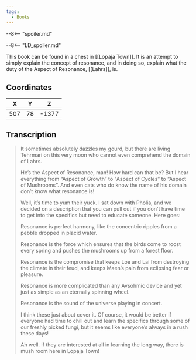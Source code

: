 ```yaml
---
tags:
  - Books
---
```


--8<-- "spoiler.md"

--8<-- "LD_spoiler.md"

This book can be found in a chest in [[Lopaja Town]]. It is an attempt to simply explain the concept of resonance, and in doing so, explain what the duty of the Aspect of Resonance, [[Lahrs]], is.

## Coordinates
| **X** | **Y** | **Z** |
| :---: | :---: | :---: |
|  507  |  78   | -1377 |

## Transcription
> It sometimes absolutely dazzles my gourd, but there are living Tehrmari on this very moon who cannot even comprehend the domain of Lahrs.
>
> He’s the Aspect of Resonance, man! How hard can that be? But I hear everything from “Aspect of Growth” to "Aspect of Cycles” to “Aspect of Mushrooms”. And even cats who do know the name of his domain don’t know what resonance is!
>
> Well, it’s time to yum their yuck. I sat down with Pholia, and we decided on a description that you can pull out if you don't have time to get into the specifics but need to educate someone. Here goes:
>
> Resonance is perfect harmony, like the concentric ripples from a pebble dropped in placid water.
>
> Resonance is the force which ensures that the birds come to roost every spring and pushes the mushrooms up from a forest floor.
>
> Resonance is the compromise that keeps Loe and Lai from destroying the climate in their feud, and keeps Maen’s pain from eclipsing fear or pleasure.
>
> Resonance is more complicated than any Avsohmic device and yet just as simple as an eternally spinning wheel.
>
> Resonance is the sound of the universe playing in concert.
>
> I think these just about cover it. Of course, it would be better if everyone had time to chill out and learn the specifics through some of our freshly picked fungi, but it seems like everyone’s always in a rush these days!
>
> Ah well. If they are interested at all in learning the long way, there is mush room here in Lopaja Town!


